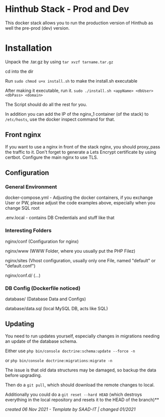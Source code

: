 # Hinthub Stack - Prod and Dev

This docker stack allows you to run the production version of Hinthub as well the pre-prod (dev) version.

# Installation

Unpack the .tar.gz by using `tar xvzf tarname.tar.gz`

cd into the dir

Run `sudo chmod u+x install.sh` to make the install.sh executable

After making it executable, run it. `sudo ./install.sh <appName> <dbUser> <dbPass> <domain>`

The Script should do all the rest for you.

In addition you can add the IP of the nginx_1 container (of the stack) to `/etc/hosts`, use the docker inspect command for that.

## Front nginx

If you want to use a nginx in front of the stack nginx, you should proxy_pass the traffic to it. Don't forget to generate a Lets Encrypt certificate by using certbot. Configure the main nginx to use TLS. 

## Configuration

### General Environment

docker-compose.yml - Adjusting the docker containers, if you exchange User or PW, please adjust the code examples above, especially when you change SQL root

.env.local - contains DB Credentials and stuff like that

### Interesting Folders

nginx/conf (Configuration for nginx)

nginx/www (WWW Folder, where you usually put the PHP Filez)

nginx/sites (Vhost configuration, usually only one File, named "default" or "default.conf")

nginx/conf.d/ (...)

### DB Config (Dockerfile noticed)

database/ (Database Data and Configs)

database/data.sql (local MySQL DB, acts like SQL)

## Updating

You need to run updates yourself, especially changes in migrations needing an update of the database schema.

Either use `php bin/console doctrine:schema:update --force -n` 

or `php bin/console doctrine:migrations:migrate -n`

The issue is that old data structures may be damaged, so backup the data before upgrading.


Then do a `git pull`, which should download the remote changes to local.

Additionally you could do a `git reset --hard HEAD` (which destroys everything in the local repository and resets it to the HEAD of the branch)**

*created 06 Nov 2021 - Template by SAAD-IT | changed 01/2021*
